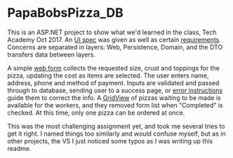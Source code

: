 # PapaBobsPizza_DB
This is an ASP.NET project to show what we'd learned in the class, Tech Academy Oct 2017. 
An [UI spec](UIOrderForm.PNG) was given as well as certain [requirements](PapaBobsMegaChallengeRequirements.txt). Concerns are separated in layers: Web, Persistence, Domain, and the DTO transfers data between layers. 

A simple [web form](PapaBobsBlank.PNG) collects the requested size, crust and toppings for the pizza, updating the cost as items are selected. The user enters name, address, phone and method of payment. Inputs are validated and passed through to database, sending user to a success page, or [error instructions](Name_error.PNG) guide them to correct the info.
A [GridView](OrderManagement.aspx.PNG) of pizzas waiting to be made is available for the workers, and they removed form list when "Completed" is checked.
At this time, only one pizza can be ordered at once.

This was the most challenging assignment yet, and took me several tries to get it right. I named things too similarly and would confuse myself, but as in other projects, the VS I just noticed some typos as I was writing up this readme. 
